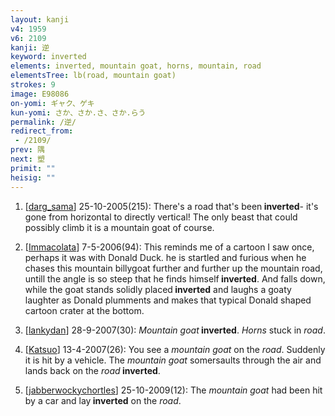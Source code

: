 ```yaml
---
layout: kanji
v4: 1959
v6: 2109
kanji: 逆
keyword: inverted
elements: inverted, mountain goat, horns, mountain, road
elementsTree: lb(road, mountain goat)
strokes: 9
image: E98086
on-yomi: ギャク、ゲキ
kun-yomi: さか、さか.さ、さか.らう
permalink: /逆/
redirect_from:
 - /2109/
prev: 隅
next: 塑
primit: ""
heisig: ""
---
```


1) [<a href="http://kanji.koohii.com/profile/darg_sama">darg_sama</a>] 25-10-2005(215): There&#039;s a road that&#039;s been<strong> inverted</strong>- it&#039;s gone from horizontal to directly vertical! The only beast that could possibly climb it is a mountain goat of course.

2) [<a href="http://kanji.koohii.com/profile/Immacolata">Immacolata</a>] 7-5-2006(94): This reminds me of a cartoon I saw once, perhaps it was with Donald Duck. he is startled and furious when he chases this mountain billygoat further and further up the mountain road, untill the angle is so steep that he finds himself<strong> inverted</strong>. And falls down, while the goat stands solidly placed<strong> inverted</strong> and laughs a goaty laughter as Donald plumments and makes that typical Donald shaped cartoon crater at the bottom.

3) [<a href="http://kanji.koohii.com/profile/lankydan">lankydan</a>] 28-9-2007(30): <em>Mountain goat</em><strong> inverted</strong>. <em>Horns</em> stuck in <em>road</em>.

4) [<a href="http://kanji.koohii.com/profile/Katsuo">Katsuo</a>] 13-4-2007(26): You see a <em>mountain goat</em> on the <em>road</em>. Suddenly it is hit by a vehicle. The <em>mountain goat</em> somersaults through the air and lands back on the <em>road</em><strong> inverted</strong>.

5) [<a href="http://kanji.koohii.com/profile/jabberwockychortles">jabberwockychortles</a>] 25-10-2009(12): The <em>mountain goat</em> had been hit by a car and lay<strong> inverted</strong> on the <em>road</em>.

